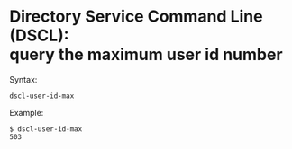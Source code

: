 # Directory Service Command Line (DSCL):<br>query the maximum user id number

Syntax:

    dscl-user-id-max

Example:

    $ dscl-user-id-max
    503
